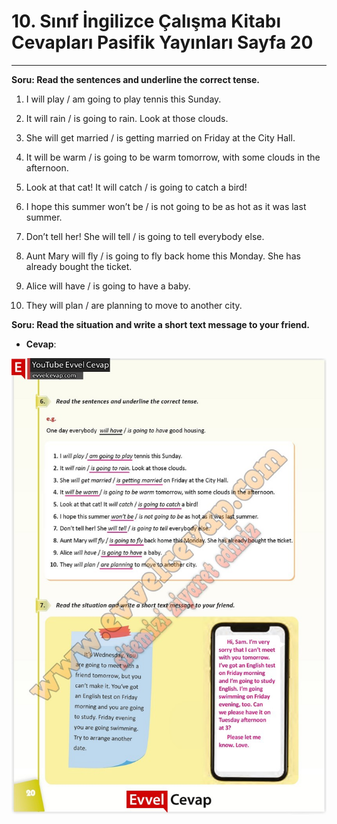 # 10. Sınıf İngilizce Çalışma Kitabı Cevapları Pasifik Yayınları Sayfa 20

---

**Soru: Read the sentences and underline the correct tense.**

1. I will play / am going to play tennis this Sunday.

 2. It will rain / is going to rain. Look at those clouds.

 3. She will get married / is getting married on Friday at the City Hall.

 4. It will be warm / is going to be warm tomorrow, with some clouds in the afternoon.

 5. Look at that cat! It will catch / is going to catch a bird!

 6. I hope this summer won’t be / is not going to be as hot as it was last summer.

 7. Don’t tell her! She will tell / is going to tell everybody else.

 8. Aunt Mary will fly / is going to fly back home this Monday. She has already bought the ticket.

 9. Alice will have / is going to have a baby.

 10. They will plan / are planning to move to another city.

**Soru: Read the situation and write a short text message to your friend.**

-   **Cevap**:

![Image 1](./image_1.jpg)